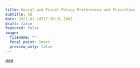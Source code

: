 ```yaml
---
title: Social and Fiscal Policy Preferences and Priorities 
subtitle: dd
date: 2021-01-14T17:39:31.108Z
draft: false
featured: false
image:
  filename: ""
  focal_point: Smart
  preview_only: false
---
```

ddd
